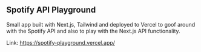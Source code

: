## Spotify API Playground

Small app built with Next.js, Tailwind and deployed to Vercel to goof around with the Spotify API and also to play with the Next.js API functionality.

Link: https://spotify-playground.vercel.app/
